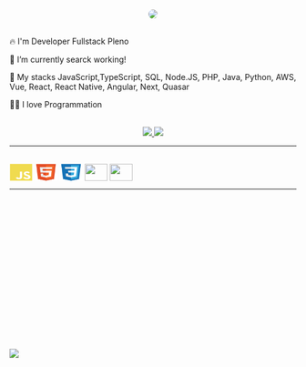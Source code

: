 <div align="center">
<img style="border-radius:10px" src="https://avatars.githubusercontent.com/u/100397730?v=4" align="center"></img>
</div>

<br>

🔥 I'm Developer Fullstack Pleno

🔭 I’m currently searck working!

💬 My stacks JavaScript,TypeScript, SQL, Node.JS, PHP, Java, Python, AWS, Vue, React, React Native, Angular, Next, Quasar

👨‍💻 I love Programmation

<br>

<div align="center">
  <a href="https://github.com/Luska066">
  <img height="180em" src="https://github-readme-stats.vercel.app/api?username=Luska066&show_icons=true&theme=dark&include_all_commits=true&count_private=false"/>
  <img height="180em" src="https://github-readme-stats.vercel.app/api/top-langs/?username=Luska066&layout=compact&langs_count=7&theme=dark"/>
</div>
  <hr>
  <div style="display:inline-block; text-align:center;"><br>
  <img align="center" alt="Rafa-Js" height="30" width="40" src="https://raw.githubusercontent.com/devicons/devicon/master/icons/javascript/javascript-plain.svg">
  <img align="center" alt="Rafa-HTML" height="30" width="40" src="https://raw.githubusercontent.com/devicons/devicon/master/icons/html5/html5-original.svg">
  <img align="center" alt="Rafa-CSS" height="30" width="40" src="https://raw.githubusercontent.com/devicons/devicon/master/icons/css3/css3-original.svg">
  <img align="center" height="30" width="40" src="https://cdn.jsdelivr.net/gh/devicons/devicon/icons/java/java-original.svg" />
  <img  align="center" height="30" width="40" src="https://cdn.jsdelivr.net/gh/devicons/devicon/icons/mysql/mysql-original-wordmark.svg" />
                              
          
  
 
</div>
 <hr>
  <div style="margin-top:20em;">
   <a href="https://www.linkedin.com/in/lucasse-fullstack-dev/" target="_blank"><img src="https://img.shields.io/badge/-LinkedIn-%230077B5?style=for-the-badge&logo=linkedin&logoColor=white" target="_blank"></a> 
  </div>

